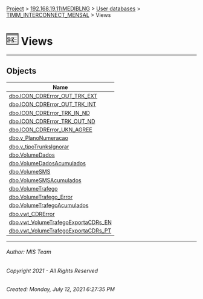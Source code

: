 #### 

[Project](../../../../index.md) > [192.168.19.11\\MEDIBLNG](../../../index.md) > [User databases](../../index.md) > [TIMM_INTERCONNECT_MENSAL](../index.md) > Views

# ![Views](../../../../Images/View32.png) Views

---

## <a name="#objects"></a>Objects

| Name |
|---|
| [dbo.ICON_CDRError_OUT_TRK_EXT](ICON_CDRError_OUT_TRK_EXT.md) |
| [dbo.ICON_CDRError_OUT_TRK_INT](ICON_CDRError_OUT_TRK_INT.md) |
| [dbo.ICON_CDRError_TRK_IN_ND](ICON_CDRError_TRK_IN_ND.md) |
| [dbo.ICON_CDRError_TRK_OUT_ND](ICON_CDRError_TRK_OUT_ND.md) |
| [dbo.ICON_CDRError_UKN_AGREE](ICON_CDRError_UKN_AGREE.md) |
| [dbo.v_PlanoNumeracao](v_PlanoNumeracao.md) |
| [dbo.v_tipoTrunksIgnorar](v_tipoTrunksIgnorar.md) |
| [dbo.VolumeDados](VolumeDados.md) |
| [dbo.VolumeDadosAcumulados](VolumeDadosAcumulados.md) |
| [dbo.VolumeSMS](VolumeSMS.md) |
| [dbo.VolumeSMSAcumulados](VolumeSMSAcumulados.md) |
| [dbo.VolumeTrafego](VolumeTrafego.md) |
| [dbo.VolumeTrafego_Error](VolumeTrafego_Error.md) |
| [dbo.VolumeTrafegoAcumulados](VolumeTrafegoAcumulados.md) |
| [dbo.vwt_CDRError](vwt_CDRError.md) |
| [dbo.vwt_VolumeTrafegoExportaCDRs_EN](vwt_VolumeTrafegoExportaCDRs_EN.md) |
| [dbo.vwt_VolumeTrafegoExportaCDRs_PT](vwt_VolumeTrafegoExportaCDRs_PT.md) |


---

###### Author:  MIS Team

###### Copyright 2021 - All Rights Reserved

###### Created: Monday, July 12, 2021 6:27:35 PM

